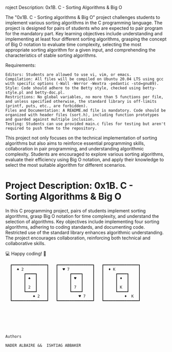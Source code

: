 roject Description: 0x1B. C - Sorting Algorithms & Big O

The "0x1B. C - Sorting algorithms & Big O" project challenges students to implement various sorting algorithms in the C programming language. The project is designed for pairs of students who are expected to pair program for the mandatory part. Key learning objectives include understanding and implementing at least four different sorting algorithms, grasping the concept of Big O notation to evaluate time complexity, selecting the most appropriate sorting algorithm for a given input, and comprehending the characteristics of stable sorting algorithms.

Requirements:

    Editors: Students are allowed to use vi, vim, or emacs.
    Compilation: All files will be compiled on Ubuntu 20.04 LTS using gcc with specific options (-Wall -Werror -Wextra -pedantic -std=gnu89).
    Style: Code should adhere to the Betty style, checked using betty-style.pl and betty-doc.pl.
    Restrictions: No global variables, no more than 5 functions per file, and unless specified otherwise, the standard library is off-limits (printf, puts, etc., are forbidden).
    Files and Documentation: A README.md file is mandatory. Code should be organized with header files (sort.h), including function prototypes and guarded against multiple inclusion.
    Testing: Students can use provided main.c files for testing but aren't required to push them to the repository.

This project not only focuses on the technical implementation of sorting algorithms but also aims to reinforce essential programming skills, collaboration in pair programming, and understanding algorithmic complexity. Students are encouraged to explore various sorting algorithms, evaluate their efficiency using Big O notation, and apply their knowledge to select the most suitable algorithm for different scenarios.

# Project Description: 0x1B. C - Sorting Algorithms & Big O

In this C programming project, pairs of students implement sorting algorithms, grasp Big O notation for time complexity, and understand the selection of algorithms. Key objectives include implementing four sorting algorithms, adhering to coding standards, and documenting code. Restricted use of the standard library enhances algorithmic understanding. The project encourages collaboration, reinforcing both technical and collaborative skills.

:computer: Happy coding! :rocket:

```plaintext
  ┏━━━━━━━━━━━━━━━┓   ┏━━━━━━━━━━━━━━━┓   ┏━━━━━━━━━━━━━━━┓
  ┃  ♠ 2          ┃   ┃  ♥ 7          ┃   ┃  ♦ K          ┃
  ┃     ┏━━━━┓    ┃   ┃     ┏━━━━┓    ┃   ┃     ┏━━━━┓    ┃
  ┃     ┃ ♠  ┃    ┃   ┃     ┃ ♥  ┃    ┃   ┃     ┃ ♦  ┃    ┃
  ┃     ┃    ┃    ┃   ┃     ┃    ┃    ┃   ┃     ┃    ┃    ┃
  ┃     ┃ 2  ┃    ┃   ┃     ┃ 7  ┃    ┃   ┃     ┃ K  ┃    ┃
  ┃     ┗━━━━┛    ┃   ┃     ┗━━━━┛    ┃   ┃     ┗━━━━┛    ┃
  ┃         ♠ 2   ┃   ┃         ♥ 7   ┃   ┃         ♦  K  ┃
  ┗━━━━━━━━━━━━━━━┛   ┗━━━━━━━━━━━━━━━┛   ┗━━━━━━━━━━━━━━━┛







Authors 

NADER ALBAIRE &&  ISHTIAG ABBAKER

